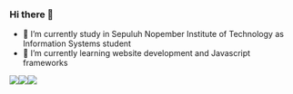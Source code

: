 ### Hi there 👋

- 🔭 I’m currently study in Sepuluh Nopember Institute of Technology as Information Systems student
- 🌱 I’m currently learning website development and Javascript frameworks

<div style="display: flex; flex-direction: row;">
 <img src='https://github-readme-stats.vercel.app/api?username=naufalbasara&hide=issues&theme=ocean_dark)](https://github.com/anuraghazra/github-readme-stats'></img>
 <img src='https://github-readme-stats.vercel.app/api/top-langs/?username=naufalbasara&theme=ocean_dark&layout=compact'></img>
 <img src='https://komarev.com/ghpvc/?username=naufalbasara&color=gray'></img>
</div>
